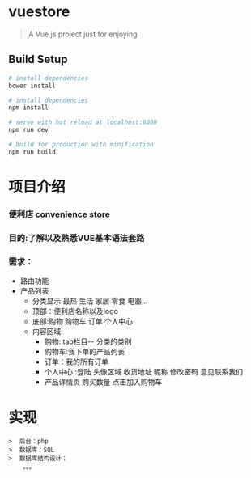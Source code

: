 # vuestore

> A Vue.js project   just for enjoying 

## Build Setup

``` bash
# install dependencies
bower install

# install dependencies
npm install

# serve with hot reload at localhost:8080
npm run dev

# build for production with minification
npm run build
```

# 项目介绍
  ### 便利店  convenience store
  ### 目的:了解以及熟悉VUE基本语法套路 
  ### 需求：
  * 路由功能
  * 产品列表 
    + 分类显示 最热  生活  家居 零食 电器...  
    + 顶部：便利店名称以及logo 
    + 底部:购物 购物车 订单 个人中心 
    + 内容区域:
         - 购物: tab栏目--  分类的类别
         - 购物车:我下单的产品列表
         - 订单：我的所有订单
         - 个人中心 :登陆 头像区域 收货地址 昵称 修改密码 意见联系我们
         - 产品详情页  购买数量  点击加入购物车
    
# 实现
    >  后台：php
    >  数据库：SQL
    >  数据库结构设计：
        。。。